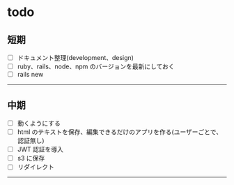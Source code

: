 # todo

## 短期

- [ ] ドキュメント整理(development、design)
- [ ] ruby、rails、node、npm のバージョンを最新にしておく
- [ ] rails new

---

## 中期

- [ ] 動くようにする
- [ ] html のテキストを保存、編集できるだけのアプリを作る(ユーザーごとで、認証無し)
- [ ] JWT 認証を導入
- [ ] s3 に保存
- [ ] リダイレクト

---
